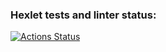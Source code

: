 ### Hexlet tests and linter status:
[![Actions Status](https://github.com/YU-K/python-project-49/workflows/hexlet-check/badge.svg)](https://github.com/YU-K/python-project-49/actions)